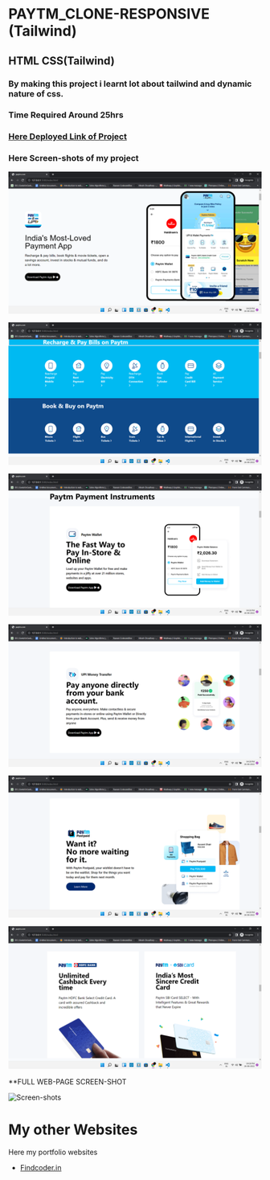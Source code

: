 # PAYTM_CLONE-RESPONSIVE (Tailwind)
## **HTML** **CSS**(Tailwind)

### By making this project i learnt lot about tailwind and dynamic nature of css.

### Time Required Around **25hrs**
 
###  [ Here Deployed Link of Project](https://paytm-elegant-pastelito-81dac2.netlify.app/)

### Here **Screen-shots** of my project

![Screen-shots](images/Screenshot%20(172).png)

![Screen-shots](images/Screenshot%20(173).png)

![Screen-shots](images/Screenshot%20(174).png)

![Screen-shots](images/Screenshot%20(175).png)

![Screen-shots](images/Screenshot%20(176).png)

![Screen-shots](images/Screenshot%20(177).png)


**FULL WEB-PAGE SCREEN-SHOT

![Screen-shots](images/screenshot.png)


# My other Websites

Here my portfolio websites 

- [Findcoder.in](https://www.findcoder.io/u/raavan)
